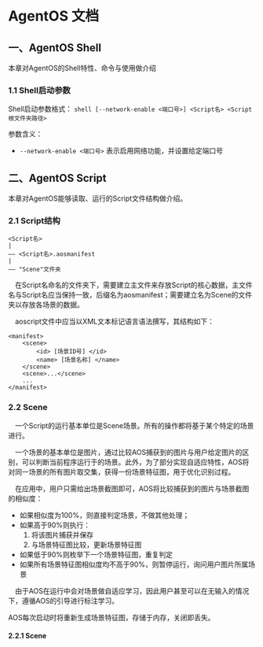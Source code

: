 # AgentOS 文档
## 一、AgentOS Shell
本章对AgentOS的Shell特性、命令与使用做介绍
### 1.1 Shell启动参数
Shell启动参数格式： `shell [--network-enable <端口号>] <Script名> <Script根文件夹路径>`

参数含义：
* `--network-enable <端口号>`  表示启用网络功能，并设置给定端口号
## 二、AgentOS Script
本章对AgentOS能够读取、运行的Script文件结构做介绍。
### 2.1 Script结构
```
<Script名>
|
—— <Script名>.aosmanifest
|
—— "Scene"文件夹
```
&emsp;在Script名命名的文件夹下，需要建立主文件来存放Script的核心数据，主文件名与Script名应当保持一致，后缀名为aosmanifest；需要建立名为Scene的文件夹以存放各场景的数据。

&emsp;aoscript文件中应当以XML文本标记语言语法撰写，其结构如下：
```
<manifest>
    <scene>
        <id> [场景ID号] </id>
        <name> [场景名称] </name>
    </scene>
    <scene>...</scene>
    ...
</manifest>
```
### 2.2 Scene
&emsp;一个Script的运行基本单位是Scene场景。所有的操作都将基于某个特定的场景进行。

&emsp;一个场景的基本单位是图片，通过比较AOS捕获到的图片与用户给定图片的区别，可以判断当前程序运行于的场景。此外，为了部分实现自适应特性，AOS将对同一场景的所有图片取交集，获得一份场景特征图，用于优化识别过程。

&emsp;在应用中，用户只需给出场景截图即可，AOS将比较捕获到的图片与场景截图的相似度：
* 如果相似度为100%，则直接判定场景，不做其他处理；
* 如果高于90%则执行：
    1. 将该图片捕获并保存
    2. 与场景特征图比较，更新场景特征图
* 如果低于90%则枚举下一个场景特征图，重复判定
* 如果所有场景特征图相似度均不高于90%，则暂停运行，询问用户图片所属场景

&emsp;由于AOS在运行中会对场景做自适应学习，因此用户甚至可以在无输入的情况下，遵循AOS的引导进行标注学习。

AOS每次启动时将重新生成场景特征图，存储于内存，关闭即丢失。
#### 2.2.1 Scene




